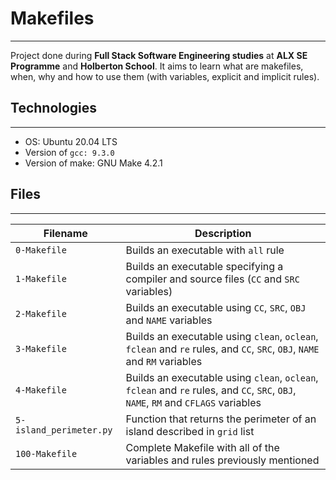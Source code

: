 # Makefiles
---

Project done during **Full Stack Software Engineering studies** at **ALX SE Programme** and **Holberton School**. It aims to learn what are makefiles, when, why and how to use them (with variables, explicit and implicit rules).

## Technologies
---
* OS: Ubuntu 20.04 LTS
* Version of `gcc: 9.3.0`
* Version of make: GNU Make 4.2.1

## Files
---
**Filename**                      	|**Description**
-----------------------------------|-----------------------------
`0-Makefile`    | Builds an executable with `all` rule
`1-Makefile`      | Builds an executable specifying a compiler and source files (`CC` and `SRC` variables)
`2-Makefile`       | Builds an executable using `CC`, `SRC`, `OBJ` and `NAME` variables
`3-Makefile`         | Builds an executable using `clean`, `oclean`, `fclean` and `re` rules, and `CC`, `SRC`, `OBJ`, `NAME` and `RM` variables
`4-Makefile`       | Builds an executable using `clean`, `oclean`, `fclean` and `re` rules, and `CC`, `SRC`, `OBJ`, `NAME`, `RM` and `CFLAGS` variables
`5-island_perimeter.py` | Function that returns the perimeter of an island described in `grid` list
`100-Makefile`   | Complete Makefile with all of the variables and rules previously mentioned

